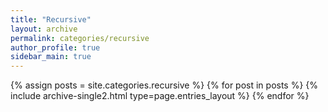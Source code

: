 ```yaml
---
title: "Recursive"
layout: archive
permalink: categories/recursive
author_profile: true
sidebar_main: true
---
```


{% assign posts = site.categories.recursive %}
{% for post in posts %} {% include archive-single2.html type=page.entries_layout %} {% endfor %}
